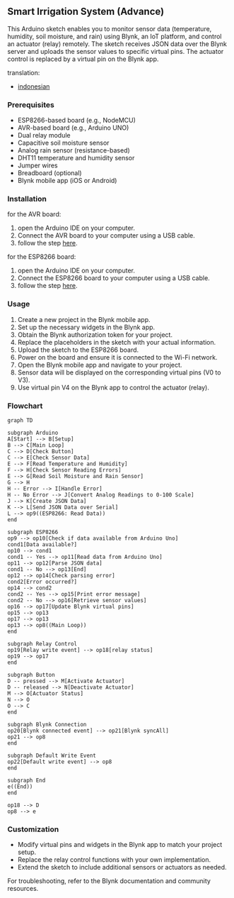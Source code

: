 ## Smart Irrigation System (Advance)

This Arduino sketch enables you to monitor sensor data (temperature, humidity, soil moisture, and rain) using Blynk, an IoT platform, and control an actuator (relay) remotely. The sketch receives JSON data over the Blynk server and uploads the sensor values to specific virtual pins. The actuator control is replaced by a virtual pin on the Blynk app.

translation:
- [indonesian](https://github.com/1999AZZAR/Smart-Irrigation-System/blob/master/code/advance/readme_id.md)

### Prerequisites

- ESP8266-based board (e.g., NodeMCU)
- AVR-based board (e.g., Arduino UNO)
- Dual relay module
- Capacitive soil moisture sensor
- Analog rain sensor (resistance-based)
- DHT11 temperature and humidity sensor
- Jumper wires
- Breadboard (optional)
- Blynk mobile app (iOS or Android)

### Installation

for the AVR board:

1. open the Arduino IDE on your computer.
2. Connect the AVR board to your computer using a USB cable.
3. follow the step [here](https://github.com/1999AZZAR/Smart-Irrigation-System/blob/master/code/advance/code1/readme.md).

for the ESP8266 board:

1. open the Arduino IDE on your computer.
2. Connect the ESP8266 board to your computer using a USB cable.
3. follow the step [here](https://github.com/1999AZZAR/Smart-Irrigation-System/blob/master/code/advance/code2/readme.md).

### Usage

1. Create a new project in the Blynk mobile app.
2. Set up the necessary widgets in the Blynk app.
3. Obtain the Blynk authorization token for your project.
4. Replace the placeholders in the sketch with your actual information.
5. Upload the sketch to the ESP8266 board.
6. Power on the board and ensure it is connected to the Wi-Fi network.
7. Open the Blynk mobile app and navigate to your project.
8. Sensor data will be displayed on the corresponding virtual pins (V0 to V3).
9. Use virtual pin V4 on the Blynk app to control the actuator (relay).

### Flowchart

```mermaid
graph TD

subgraph Arduino
A[Start] --> B[Setup]
B --> C[Main Loop]
C --> D[Check Button]
C --> E[Check Sensor Data]
E --> F[Read Temperature and Humidity]
F --> H[Check Sensor Reading Errors]
E --> G[Read Soil Moisture and Rain Sensor]
G --> H
H -- Error --> I[Handle Error]
H -- No Error --> J[Convert Analog Readings to 0-100 Scale]
J --> K[Create JSON Data]
K --> L[Send JSON Data over Serial]
L --> op9((ESP8266: Read Data))
end

subgraph ESP8266
op9 --> op10[Check if data available from Arduino Uno]
cond1[Data available?]
op10 --> cond1
cond1 -- Yes --> op11[Read data from Arduino Uno]
op11 --> op12[Parse JSON data]
cond1 -- No --> op13[End]
op12 --> op14[Check parsing error]
cond2[Error occurred?]
op14 --> cond2
cond2 -- Yes --> op15[Print error message]
cond2 -- No --> op16[Retrieve sensor values]
op16 --> op17[Update Blynk virtual pins]
op15 --> op13
op17 --> op13
op13 --> op8((Main Loop))
end

subgraph Relay Control
op19[Relay write event] --> op18[relay status]
op19 --> op17
end

subgraph Button
D -- pressed --> M[Activate Actuator]
D -- released --> N[Deactivate Actuator]
M --> O[Actuator Status]
N --> O
O --> C
end

subgraph Blynk Connection
op20[Blynk connected event] --> op21[Blynk syncAll]
op21 --> op8
end

subgraph Default Write Event
op22[Default write event] --> op8
end

subgraph End
e((End))
end

op18 --> D
op8 --> e
```

### Customization

- Modify virtual pins and widgets in the Blynk app to match your project setup.
- Replace the relay control functions with your own implementation.
- Extend the sketch to include additional sensors or actuators as needed.

For troubleshooting, refer to the Blynk documentation and community resources.
